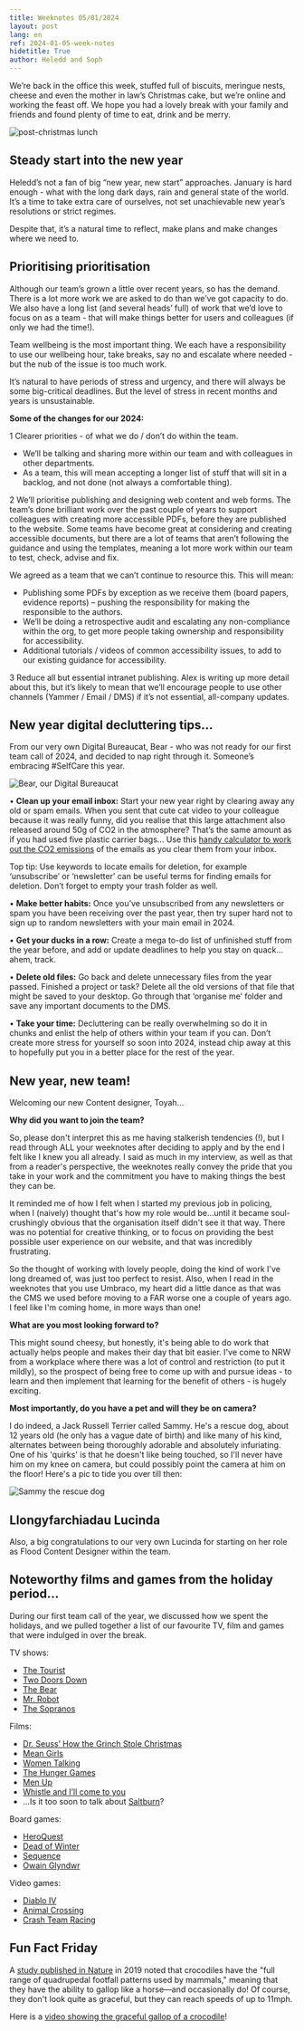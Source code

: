 ```yaml
---
title: Weeknotes 05/01/2024
layout: post
lang: en
ref: 2024-01-05-week-notes
hidetitle: True
author: Heledd and Soph
---
```


We’re back in the office this week, stuffed full of biscuits, meringue nests, cheese and even the mother in law’s Christmas cake, but we’re online and working the feast off. We hope you had a lovely break with your family and friends and found plenty of time to eat, drink and be merry.

![post-christmas lunch](https://github.com/nrw-digital/week-notes/blob/1ab1ec3c8a0a7307092785d2ebc03c197291d770/images/post%20-%20christmas%20lunch.jpg?raw=true)

## Steady start into the new year

Heledd’s not a fan of big “new year, new start” approaches. January is hard enough - what with the long dark days, rain and general state of the world. It’s a time to take extra care of ourselves, not set unachievable new year’s resolutions or strict regimes.

Despite that, it’s a natural time to reflect, make plans and make changes where we need to.

## Prioritising prioritisation 

Although our team’s grown a little over recent years, so has the demand. 
There is a lot more work we are asked to do than we’ve got capacity to do. We also have a long list (and several heads’ full) of work that we’d love to focus on as a team - that will make things better for users and colleagues (if only we had the time!). 

Team wellbeing is the most important thing. We each have a responsibility to use our wellbeing hour, take breaks, say no and escalate where needed - but the nub of the issue is too much work. 

It’s natural to have periods of stress and urgency, and there will always be some big-critical deadlines. But the level of stress in recent months and years is unsustainable. 

**Some of the changes for our 2024:** 

1 Clearer priorities - of what we do / don’t do within the team. 

+	We’ll be talking and sharing more within our team and with colleagues in other departments.
+	As a team, this will mean accepting a longer list of stuff that will sit in a backlog, and not done (not always a comfortable thing). 

2 We’ll prioritise publishing and designing web content and web forms. The team’s done brilliant work over the past couple of years to support colleagues with creating more accessible PDFs, before they are published to the website. Some teams have become great at considering and creating accessible documents, but there are a lot of teams that aren’t following the guidance and using the templates, meaning a lot more work within our team to test, check, advise and fix. 

We agreed as a team that we can’t continue to resource this. This will mean:
+ Publishing some PDFs by exception as we receive them (board papers, evidence reports) – pushing the responsibility for making the responsible to the authors. 
+ We’ll be doing a retrospective audit and escalating any non-compliance within the org, to get more people taking ownership and responsibility for accessibility.
+ Additional tutorials / videos of common accessibility issues, to add to our existing guidance for accessibility.

3 Reduce all but essential intranet publishing. Alex is writing up more detail about this, but it’s likely to mean that we’ll encourage people to use other channels (Yammer / Email / DMS) if it’s not essential, all-company updates.

## New year digital decluttering tips…

From our very own Digital Bureaucat, Bear - who was not ready for our first team call of 2024, and decided to nap right through it. Someone’s embracing #SelfCare this year.

![Bear, our Digital  Bureaucat]( https://github.com/nrw-digital/week-notes/blob/1ab1ec3c8a0a7307092785d2ebc03c197291d770/images/IMG-20240104-WA0014.jpg?raw=true) 


•	**Clean up your email inbox:** Start your new year right by clearing away any old or spam emails. When you sent that cute cat video to your colleague because it was really funny, did you realise that this large attachment also released around 50g of CO2 in the atmosphere? That’s the same amount as if you had used five plastic carrier bags… Use this [handy calculator to work out the CO2 emissions](https://www.cwjobs.co.uk/insights/environmental-impact-of-emails/) of the emails as you clear them from your inbox.

Top tip: Use keywords to locate emails for deletion, for example ‘unsubscribe’ or ‘newsletter’ can be useful terms for finding emails for deletion. Don’t forget to empty your trash folder as well. 


•	**Make better habits:** Once you’ve unsubscribed from any newsletters or spam you have been receiving over the past year, then try super hard not to sign up to random newsletters with your main email in 2024.


•	**Get your ducks in a row:** Create a mega to-do list of unfinished stuff from the year before, and add or update deadlines to help you stay on quack… ahem, track.


•	**Delete old files:** Go back and delete unnecessary files from the year passed. Finished a project or task? Delete all the old versions of that file that might be saved to your desktop. Go through that ‘organise me’ folder and save any important documents to the DMS.


•	**Take your time:** Decluttering can be really overwhelming so do it in chunks and enlist the help of others within your team if you can. Don’t create more stress for yourself so soon into 2024, instead chip away at this to hopefully put you in a better place for the rest of the year.


## New year, new team!

Welcoming our new Content designer, Toyah…

**Why did you want to join the team?**

So, please don't interpret this as me having stalkerish tendencies (!), but I read through ALL your weeknotes after deciding to apply and by the end I felt like I knew you all already. I said as much in my interview, as well as that from a reader's perspective, the weeknotes really convey the pride that you take in your work and the commitment you have to making things the best they can be. 
 
It reminded me of how I felt when I started my previous job in policing, when I (naively) thought that's how my role would be...until it became soul-crushingly obvious that the organisation itself didn't see it that way. There was no potential for creative thinking, or to focus on providing the best possible user experience on our website, and that was incredibly frustrating.  
 
So the thought of working with lovely people, doing the kind of work I've long dreamed of, was just too perfect to resist. Also, when I read in the weeknotes that you use Umbraco, my heart did a little dance as that was the CMS we used before moving to a FAR worse one a couple of years ago. I feel like I'm coming home, in more ways than one! 

**What are you most looking forward to?**

This might sound cheesy, but honestly, it's being able to do work that actually helps people and makes their day that bit easier. I've come to NRW from a workplace where there was a lot of control and restriction (to put it mildly), so the prospect of being free to come up with and pursue ideas - to learn and then implement that learning for the benefit of others - is hugely exciting. 

**Most importantly, do you have a pet and will they be on camera?**

I do indeed, a Jack Russell Terrier called Sammy. He's a rescue dog, about 12 years old (he only has a vague date of birth) and like many of his kind, alternates between being thoroughly adorable and absolutely infuriating. One of his 'quirks' is that he doesn't like being touched, so I'll never have him on my knee on camera, but could possibly point the camera at him on the floor! Here's a pic to tide you over till then: 

![ Sammy the rescue dog ]( https://github.com/nrw-digital/week-notes/blob/1ab1ec3c8a0a7307092785d2ebc03c197291d770/images/MicrosoftTeams-image%20(12).png?raw=true) 

## Llongyfarchiadau Lucinda

Also, a big congratulations to our very own Lucinda for starting on her role as Flood Content Designer within the team.

## Noteworthy films and games from the holiday period…

During our first team call of the year, we discussed how we spent the holidays, and we pulled together a list of our favourite TV, film and games that were indulged in over the break.

TV shows:
+	[The Tourist](https://www.bbc.co.uk/iplayer/episodes/p0b6c8t6/the-tourist)
+	[Two Doors Down](https://www.bbc.co.uk/iplayer/episodes/b072wv8z/two-doors-down)
+	[The Bear](https://www.disneyplus.com/en-gb/series/the-bear/52m6nx7HoP5F)
+	[Mr. Robot](https://www.amazon.com/Mr-Robot-Season-1/dp/B00YBX664Q)
+	[The Sopranos](https://www.hbo.com/the-sopranos)

Films:
+	[Dr. Seuss’ How the Grinch Stole Christmas](https://www.amazon.co.uk/Dr-Seuss-Grinch-Stole-Christmas/dp/B00FYNM9OS)
+	[Mean Girls](https://www.amazon.co.uk/Mean-Girls-Lacey-Chabert/dp/B00FYNU0CQ)
+	[Women Talking](https://www.amazon.co.uk/Women-Talking-Rooney-Mara/dp/B0B8PB12CD)
+	[The Hunger Games](https://www.amazon.co.uk/gp/video/detail/amzn1.dv.gti.8ebbd4b3-5921-b021-2f14-b7a7246c3d89?autoplay=0&ref_=atv_cf_strg_wb)
+	[Men Up](https://en.wikipedia.org/wiki/Men_Up)
+	[Whistle and I’ll come to you](https://www.bbc.co.uk/programmes/b00x1zmm)
+	…Is it too soon to talk about [Saltburn](https://www.amazon.co.uk/Saltburn-Barry-Keoghan/dp/B0CGHXXVRN)?

Board games: 
+	[HeroQuest](https://en.wikipedia.org/wiki/HeroQuest)
+	[Dead of Winter](https://en.wikipedia.org/wiki/Dead_of_Winter:_A_Cross_Roads_Game)
+	[Sequence](https://en.wikipedia.org/wiki/Sequence_(game))
+	[Owain Glyndwr](https://www.youtube.com/watch?v=hpGbCZvADBk)

Video games: 
+	[Diablo IV](https://en.wikipedia.org/wiki/Diablo_IV)
+	[Animal Crossing](https://en.wikipedia.org/wiki/Animal_Crossing)
+	[Crash Team Racing](https://en.wikipedia.org/wiki/Crash_Team_Racing)

## Fun Fact Friday

A [study published in Nature](https://www.nature.com/articles/s41598-019-55768-6) in 2019 noted that crocodiles have the "full range of quadrupedal footfall patterns used by mammals," meaning that they have the ability to gallop like a horse—and occasionally do! Of course, they don't look quite as graceful, but they can reach speeds of up to 11mph. 

Here is a [video showing the graceful gallop of a crocodile](https://youtu.be/mAozf7pb4iY?feature=shared)! 

